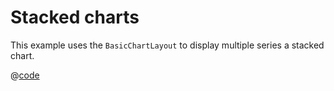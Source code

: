 # Stacked charts
This example uses the `BasicChartLayout` to display multiple series a stacked chart.

<example-stacked />

@[code](../../examples/example-stacked.vue)
